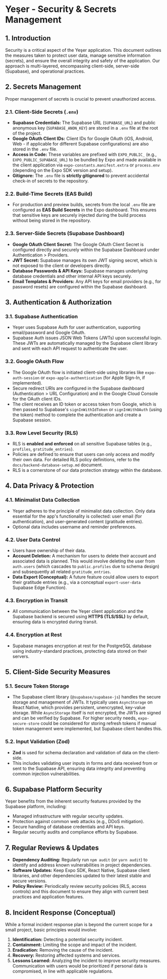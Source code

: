 # Yeşer - Security & Secrets Management

## 1. Introduction

Security is a critical aspect of the Yeşer application. This document outlines the measures taken to protect user data, manage sensitive information (secrets), and ensure the overall integrity and safety of the application. Our approach is multi-layered, encompassing client-side, server-side (Supabase), and operational practices.

## 2. Secrets Management

Proper management of secrets is crucial to prevent unauthorized access.

### 2.1. Client-Side Secrets (`.env`)
*   **Supabase Credentials:** The Supabase URL (`SUPABASE_URL`) and public anonymous key (`SUPABASE_ANON_KEY`) are stored in a `.env` file at the root of the project.
*   **Google OAuth Client IDs:** Client IDs for Google OAuth (iOS, Android, Web - if applicable for different Supabase configurations) are also stored in the `.env` file.
*   **Access in Code:** These variables are prefixed with `EXPO_PUBLIC_` (e.g., `EXPO_PUBLIC_SUPABASE_URL`) to be bundled by Expo and made available in the client application via `expo-constants.manifest.extra` or `process.env` (depending on the Expo SDK version and setup).
*   **Gitignore:** The `.env` file is **strictly gitignored** to prevent accidental check-in of secrets to the repository.

### 2.2. Build-Time Secrets (EAS Build)
*   For production and preview builds, secrets from the local `.env` file are configured as **EAS Build Secrets** in the Expo dashboard. This ensures that sensitive keys are securely injected during the build process without being stored in the repository.

### 2.3. Server-Side Secrets (Supabase Dashboard)
*   **Google OAuth Client Secret:** The Google OAuth Client Secret is configured directly and securely within the Supabase Dashboard under Authentication > Providers.
*   **JWT Secret:** Supabase manages its own JWT signing secret, which is not exposed to the client or developers directly.
*   **Database Passwords & API Keys:** Supabase manages underlying database credentials and other internal API keys securely.
*   **Email Templates & Providers:** Any API keys for email providers (e.g., for password resets) are configured within the Supabase dashboard.

## 3. Authentication & Authorization

### 3.1. Supabase Authentication
*   Yeşer uses Supabase Auth for user authentication, supporting email/password and Google OAuth.
*   Supabase Auth issues JSON Web Tokens (JWTs) upon successful login. These JWTs are automatically managed by the Supabase client library and sent with each API request to authenticate the user.

### 3.2. Google OAuth Flow
*   The Google OAuth flow is initiated client-side using libraries like `expo-auth-session` or `expo-apple-authentication` (for Apple Sign-In, if implemented).
*   Secure redirect URIs are configured in the Supabase dashboard (Authentication > URL Configuration) and in the Google Cloud Console for the OAuth client IDs.
*   The client receives an ID token or access token from Google, which is then passed to Supabase's `signInWithIdToken` or `signInWithOAuth` (using the token) method to complete the authentication and create a Supabase session.

### 3.3. Row Level Security (RLS)
*   RLS is **enabled and enforced** on all sensitive Supabase tables (e.g., `profiles`, `gratitude_entries`).
*   Policies are defined to ensure that users can only access and modify their own data. For detailed RLS policy definitions, refer to the `docs/backend-database-setup.md` document.
*   RLS is a cornerstone of our data protection strategy within the database.

## 4. Data Privacy & Protection

### 4.1. Minimalist Data Collection
*   Yeşer adheres to the principle of minimalist data collection. Only data essential for the app's functionality is collected: user email (for authentication), and user-generated content (gratitude entries).
*   Optional data includes username and reminder preferences.

### 4.2. User Data Control
*   Users have ownership of their data.
*   **Account Deletion:** A mechanism for users to delete their account and associated data is planned. This would involve deleting the user from `auth.users` (which cascades to `public.profiles` due to schema design) and subsequently all related `gratitude_entries`.
*   **Data Export (Conceptual):** A future feature could allow users to export their gratitude entries (e.g., via a conceptual `export-user-data` Supabase Edge Function).

### 4.3. Encryption in Transit
*   All communication between the Yeşer client application and the Supabase backend is secured using **HTTPS (TLS/SSL)** by default, ensuring data is encrypted during transit.

### 4.4. Encryption at Rest
*   Supabase manages encryption at rest for the PostgreSQL database using industry-standard practices, protecting data stored on their servers.

## 5. Client-Side Security Measures

### 5.1. Secure Token Storage
*   The Supabase client library (`@supabase/supabase-js`) handles the secure storage and management of JWTs. It typically uses `AsyncStorage` on React Native, which provides persistent, unencrypted, key-value storage. While `AsyncStorage` itself is not encrypted, the JWTs are signed and can be verified by Supabase. For higher security needs, `expo-secure-store` could be considered for storing refresh tokens if manual token management were implemented, but Supabase client handles this.

### 5.2. Input Validation (Zod)
*   **Zod** is used for schema declaration and validation of data on the client-side.
*   This includes validating user inputs in forms and data received from or sent to the Supabase API, ensuring data integrity and preventing common injection vulnerabilities.

## 6. Supabase Platform Security

Yeşer benefits from the inherent security features provided by the Supabase platform, including:
*   Managed infrastructure with regular security updates.
*   Protection against common web attacks (e.g., DDoS mitigation).
*   Secure handling of database credentials and API keys.
*   Regular security audits and compliance efforts by Supabase.

## 7. Regular Reviews & Updates

*   **Dependency Auditing:** Regularly run `npm audit` (or `yarn audit`) to identify and address known vulnerabilities in project dependencies.
*   **Software Updates:** Keep Expo SDK, React Native, Supabase client libraries, and other dependencies updated to their latest stable and secure versions.
*   **Policy Review:** Periodically review security policies (RLS, access controls) and this document to ensure they align with current best practices and application features.

## 8. Incident Response (Conceptual)

While a formal incident response plan is beyond the current scope for a small project, basic principles would involve:
1.  **Identification:** Detecting a potential security incident.
2.  **Containment:** Limiting the scope and impact of the incident.
3.  **Eradication:** Removing the cause of the incident.
4.  **Recovery:** Restoring affected systems and services.
5.  **Lessons Learned:** Analyzing the incident to improve security measures.
Communication with users would be prioritized if personal data is compromised, in line with applicable regulations.
